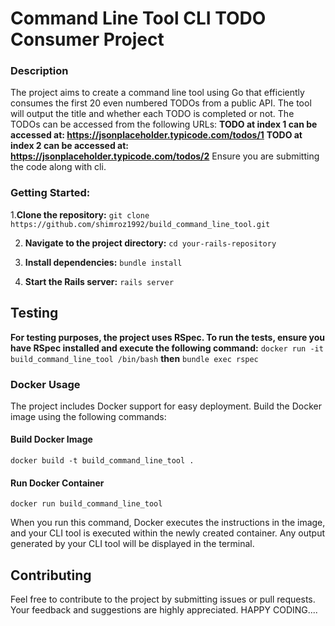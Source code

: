 # Command Line Tool  CLI TODO Consumer Project

### Description
The project aims to create a command line tool using Go that efficiently consumes the first 20 even numbered TODOs from a public API. 
The tool will output the title and whether each TODO is completed or not. The TODOs can be accessed from the following URLs:
**TODO at index 1 can be accessed at: https://jsonplaceholder.typicode.com/todos/1**
**TODO at index 2 can be accessed at: https://jsonplaceholder.typicode.com/todos/2**
Ensure you are submitting the code along with cli.

### Getting Started:
1.**Clone the repository:**
  `git clone https://github.com/shimroz1992/build_command_line_tool.git`
  
2. **Navigate to the project directory:**
  `cd your-rails-repository`

4. **Install dependencies:**
  `bundle install`

6. **Start the Rails server:**
  `rails server`

## Testing
**For testing purposes, the project uses RSpec. To run the tests, ensure you have RSpec installed and execute the following command:**
`docker run -it build_command_line_tool /bin/bash`
**then**
`bundle exec rspec`

### Docker Usage
The project includes Docker support for easy deployment. Build the Docker image using the following commands:

#### Build Docker Image
`docker build -t build_command_line_tool .`

####  Run Docker Container
`docker run build_command_line_tool`

When you run this command, Docker executes the instructions in the image, and your CLI tool is executed within the newly created container. Any output generated by your CLI tool will be displayed in the terminal.

## Contributing
Feel free to contribute to the project by submitting issues or pull requests. Your feedback and suggestions are highly appreciated.
HAPPY CODING....



